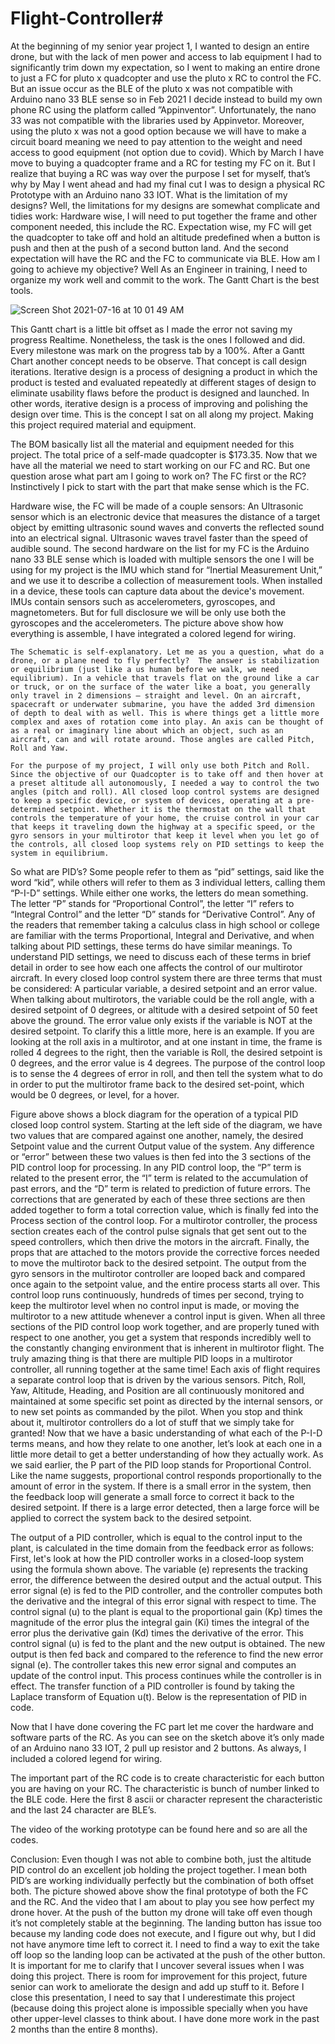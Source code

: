 # Flight-Controller#

At the beginning of my senior year project 1, I wanted to design an entire drone, but with the lack of men power and access to lab equipment I had to significantly trim down my expectation, so I went to making an entire drone to just a FC for pluto x quadcopter and use the pluto x RC to control the FC. But an issue occur as the BLE of the pluto x was not compatible with Arduino nano 33 BLE sense so in Feb 2021 I decide instead to build my own phone RC using the platform called ”Appinventor”. Unfortunately, the nano 33 was not compatible with the libraries used by Appinvetor. Moreover, using the pluto x was not a good option because we will have to make a circuit board meaning we need to pay attention to the weight and need access to good equipment (not option due to covid). Which by March I have move to buying a quadcopter frame and a RC for testing my FC on it. But I realize that buying a RC was way over the purpose I set for myself, that’s why by May I went ahead and had my final cut I was to design a physical RC Prototype with an Arduino nano 33 IOT. What is the limitation of my designs?  Well, the limitations for my designs are somewhat complicate and tidies work: Hardware wise, I will need to put together the frame and other component needed, this include the RC. Expectation wise, my FC will get the quadcopter to take off and hold an altitude predefined when a button is push and then at the push of a second button land. And the second expectation will have the RC and the FC to communicate via BLE. How am I going to achieve my objective?  Well As an Engineer in training, I need to organize my work well and commit to the work. The Gantt Chart is the best tools. 

  ![Screen Shot 2021-07-16 at 10 01 49 AM](https://user-images.githubusercontent.com/29171502/125960104-e78052b7-854e-49ea-8232-512342bb1d5a.png)


This Gantt chart is a little bit offset as I made the error not saving my progress Realtime. Nonetheless, the task is the ones I followed and did. Every milestone was mark on the progress tab by a 100%. After a Gantt Chart another concept needs to be observe. That concept is call design iterations.
Iterative design is a process of designing a product in which the product is tested and evaluated repeatedly at different stages of design to eliminate usability flaws before the product is designed and launched. In other words, iterative design is a process of improving and polishing the design over time. This is the concept I sat on all along my project. Making this project required material and equipment.
  

The BOM basically list all the material and equipment needed for this project. The total price of a self-made quadcopter is $173.35. Now that we have all the material we need to start working on our FC and RC. But one question arose what part am I going to work on? The FC first or the RC? Instinctively I pick to start with the part that make sense which is the FC.

  

Hardware wise, the FC will be made of a couple sensors: An Ultrasonic sensor which is an electronic device that measures the distance of a target object by emitting ultrasonic sound waves and converts the reflected sound into an electrical signal. Ultrasonic waves travel faster than the speed of audible sound. The second hardware on the list for my FC is the Arduino nano 33 BLE sense which is loaded with multiple sensors the one I will be using for my project is the IMU which stand for “Inertial Measurement Unit,” and we use it to describe a collection of measurement tools. When installed in a device, these tools can capture data about the device's movement. IMUs contain sensors such as accelerometers, gyroscopes, and magnetometers. But for full disclosure we will be only use both the gyroscopes and the accelerometers. The picture above show how everything is assemble, I have integrated a colored legend for wiring. 
                           
 	The Schematic is self-explanatory. Let me as you a question, what do a drone, or a plane need to fly perfectly?  The answer is stabilization or equilibrium (just like a us human before we walk, we need equilibrium). In a vehicle that travels flat on the ground like a car or truck, or on the surface of the water like a boat, you generally only travel in 2 dimensions – straight and level. On an aircraft, spacecraft or underwater submarine, you have the added 3rd dimension of depth to deal with as well. This is where things get a little more complex and axes of rotation come into play. An axis can be thought of as a real or imaginary line about which an object, such as an aircraft, can and will rotate around. Those angles are called Pitch, Roll and Yaw.
                                           
 	For the purpose of my project, I will only use both Pitch and Roll. Since the objective of our Quadcopter is to take off and then hover at a preset altitude all autonomously, I needed a way to control the two angles (pitch and roll). All closed loop control systems are designed to keep a specific device, or system of devices, operating at a pre-determined setpoint. Whether it is the thermostat on the wall that controls the temperature of your home, the cruise control in your car that keeps it traveling down the highway at a specific speed, or the gyro sensors in your multirotor that keep it level when you let go of the controls, all closed loop systems rely on PID settings to keep the system in equilibrium.
            

So what are PID’s? Some people refer to them as “pid” settings, said like the word “kid”, while others will refer to them as 3 individual letters, calling them “P-I-D” settings. While either one works, the letters do mean something. The letter “P” stands for “Proportional Control”, the letter “I” refers to “Integral Control” and the letter “D” stands for “Derivative Control”. Any of the readers that remember taking a calculus class in high school or college are familiar with the terms Proportional, Integral and Derivative, and when talking about PID settings, these terms do have similar meanings. To understand PID settings, we need to discuss each of these terms in brief detail in order to see how each one affects the control of our multirotor aircraft.
In every closed loop control system there are three terms that must be considered: A particular variable, a desired setpoint and an error value. When talking about multirotors, the variable could be the roll angle, with a desired setpoint of 0 degrees, or altitude with a desired setpoint of 50 feet above the ground. The error value only exists if the variable is NOT at the desired setpoint. To clarify this a little more, here is an example. If you are looking at the roll axis in a multirotor, and at one instant in time, the frame is rolled 4 degrees to the right, then the variable is Roll, the desired setpoint is 0 degrees, and the error value is 4 degrees. The purpose of the control loop is to sense the 4 degrees of error in roll, and then tell the system what to do in order to put the multirotor frame back to the desired set-point, which would be 0 degrees, or level, for a hover.

Figure above shows a block diagram for the operation of a typical PID closed loop control system. Starting at the left side of the diagram, we have two values that are compared against one another, namely, the desired Setpoint value and the current Output value of the system. Any difference or “error” between these two values is then fed into the 3 sections of the PID control loop for processing. In any PID control loop, the “P” term is related to the present error, the “I” term is related to the accumulation of past errors, and the “D” term is related to prediction of future errors. The corrections that are generated by each of these three sections are then added together to form a total correction value, which is finally fed into the Process section of the control loop.
For a multirotor controller, the process section creates each of the control pulse signals that get sent out to the speed controllers, which then drive the motors in the aircraft. Finally, the props that are attached to the motors provide the corrective forces needed to move the multirotor back to the desired setpoint. The output from the gyro sensors in the multirotor controller are looped back and compared once again to the setpoint value, and the entire process starts all over. This control loop runs continuously, hundreds of times per second, trying to keep the multirotor level when no control input is made, or moving the multirotor to a new attitude whenever a control input is given.
When all three sections of the PID control loop work together, and are properly tuned with respect to one another, you get a system that responds incredibly well to the constantly changing environment that is inherent in multirotor flight. The truly amazing thing is that there are multiple PID loops in a multirotor controller, all running together at the same time! Each axis of flight requires a separate control loop that is driven by the various sensors. Pitch, Roll, Yaw, Altitude, Heading, and Position are all continuously monitored and maintained at some specific set point as directed by the internal sensors, or to new set points as commanded by the pilot. When you stop and think about it, multirotor controllers do a lot of stuff that we simply take for granted!
Now that we have a basic understanding of what each of the P-I-D terms means, and how they relate to one another, let’s look at each one in a little more detail to get a better understanding of how they actually work. As we said earlier, the P part of the PID loop stands for Proportional Control. Like the name suggests, proportional control responds proportionally to the amount of error in the system. If there is a small error in the system, then the feedback loop will generate a small force to correct it back to the desired setpoint. If there is a large error detected, then a large force will be applied to correct the system back to the desired setpoint.
                    
The output of a PID controller, which is equal to the control input to the plant, is calculated in the time domain from the feedback error as follows:
First, let's look at how the PID controller works in a closed-loop system using the formula shown above. The variable (e) represents the tracking error, the difference between the desired output and the actual output. This error signal (e) is fed to the PID controller, and the controller computes both the derivative and the integral of this error signal with respect to time. The control signal (u) to the plant is equal to the proportional gain (Kp) times the magnitude of the error plus the integral gain (Ki) times the integral of the error plus the derivative gain (Kd) times the derivative of the error. This control signal (u) is fed to the plant and the new output is obtained. The new output is then fed back and compared to the reference to find the new error signal (e). The controller takes this new error signal and computes an update of the control input. This process continues while the controller is in effect. The transfer function of a PID controller is found by taking the Laplace transform of Equation u(t). Below is the representation of PID in code. 

     

Now that I have done covering the FC part let me cover the hardware and software parts of the RC. As you can see on the sketch above it’s only made of an Arduino nano 33 IOT, 2 pull up resistor and 2 buttons. As always, I included a colored legend for wiring.  

                

The important part of the RC code is to create characteristic for each button you are having on your RC. The characteristic is bunch of number linked to the BLE code. Here the first 8 ascii or character represent the characteristic and the last 24 character are BLE’s.           

  

The video of the working prototype can be found here and so are all the codes.









Conclusion:
Even though I was not able to combine both, just the altitude PID control do an excellent job holding the project together. I mean both PID’s are working individually perfectly but the combination of both offset both. The picture showed above show the final prototype of both the FC and the RC. And the video that I am about to play you see how perfect my drone hover. At the push of the button my drone will take off even though it’s not completely stable at the beginning. The landing button has issue too because my landing code does not execute, and I figure out why, but I did not have anymore time left to correct it. I need to find a way to exit the take off loop so the landing loop can be activated at the push of the other button. It is important for me to clarify that I uncover several issues when I was doing this project. There is room for improvement for this project, future senior can work to ameliorate the design and add up stuff to it. Before I close this presentation, I need to say that I underestimate this project (because doing this project alone is impossible specially when you have other upper-level classes to think about. I have done more work in the past 2 months than the entire 8 months).

